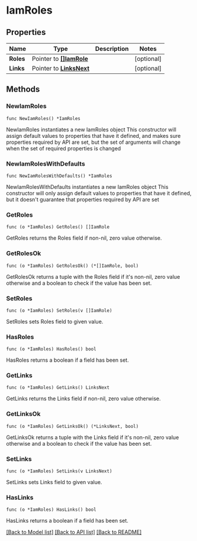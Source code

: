# IamRoles

## Properties

Name | Type | Description | Notes
------------ | ------------- | ------------- | -------------
**Roles** | Pointer to [**[]IamRole**](IamRole.md) |  | [optional] 
**Links** | Pointer to [**LinksNext**](LinksNext.md) |  | [optional] 

## Methods

### NewIamRoles

`func NewIamRoles() *IamRoles`

NewIamRoles instantiates a new IamRoles object
This constructor will assign default values to properties that have it defined,
and makes sure properties required by API are set, but the set of arguments
will change when the set of required properties is changed

### NewIamRolesWithDefaults

`func NewIamRolesWithDefaults() *IamRoles`

NewIamRolesWithDefaults instantiates a new IamRoles object
This constructor will only assign default values to properties that have it defined,
but it doesn't guarantee that properties required by API are set

### GetRoles

`func (o *IamRoles) GetRoles() []IamRole`

GetRoles returns the Roles field if non-nil, zero value otherwise.

### GetRolesOk

`func (o *IamRoles) GetRolesOk() (*[]IamRole, bool)`

GetRolesOk returns a tuple with the Roles field if it's non-nil, zero value otherwise
and a boolean to check if the value has been set.

### SetRoles

`func (o *IamRoles) SetRoles(v []IamRole)`

SetRoles sets Roles field to given value.

### HasRoles

`func (o *IamRoles) HasRoles() bool`

HasRoles returns a boolean if a field has been set.

### GetLinks

`func (o *IamRoles) GetLinks() LinksNext`

GetLinks returns the Links field if non-nil, zero value otherwise.

### GetLinksOk

`func (o *IamRoles) GetLinksOk() (*LinksNext, bool)`

GetLinksOk returns a tuple with the Links field if it's non-nil, zero value otherwise
and a boolean to check if the value has been set.

### SetLinks

`func (o *IamRoles) SetLinks(v LinksNext)`

SetLinks sets Links field to given value.

### HasLinks

`func (o *IamRoles) HasLinks() bool`

HasLinks returns a boolean if a field has been set.


[[Back to Model list]](../README.md#documentation-for-models) [[Back to API list]](../README.md#documentation-for-api-endpoints) [[Back to README]](../README.md)


